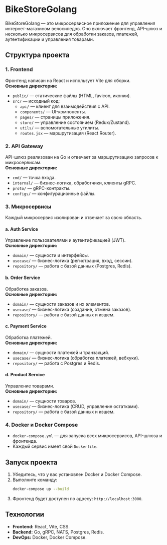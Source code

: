 # BikeStoreGolang

BikeStoreGolang — это микросервисное приложение для управления интернет-магазином велосипедов. Оно включает фронтенд, API-шлюз и несколько микросервисов для обработки заказов, платежей, аутентификации и управления товарами.

## Структура проекта

### 1. **Frontend**

Фронтенд написан на React и использует Vite для сборки.  
**Основные директории:**

- `public/` — статические файлы (HTML, favicon, иконки).
- `src/` — исходный код:
  - `api/` — клиент для взаимодействия с API.
  - `components/` — UI-компоненты.
  - `pages/` — страницы приложения.
  - `store/` — управление состоянием (Redux/Zustand).
  - `utils/` — вспомогательные утилиты.
  - `routes.jsx` — маршрутизация (React Router).

### 2. **API Gateway**

API-шлюз реализован на Go и отвечает за маршрутизацию запросов к микросервисам.  
**Основные директории:**

- `cmd/` — точка входа.
- `internal/` — бизнес-логика, обработчики, клиенты gRPC.
- `proto/` — gRPC-контракты.
- `configs/` — конфигурационные файлы.

### 3. **Микросервисы**

Каждый микросервис изолирован и отвечает за свою область.

#### a. **Auth Service**

Управление пользователями и аутентификацией (JWT).  
**Основные директории:**

- `domain/` — сущности и интерфейсы.
- `usecase/` — бизнес-логика (регистрация, вход, сессии).
- `repository/` — работа с базой данных (Postgres, Redis).

#### b. **Order Service**

Обработка заказов.  
**Основные директории:**

- `domain/` — сущности заказов и их элементов.
- `usecase/` — бизнес-логика (создание, отмена заказов).
- `repository/` — работа с базой данных и кэшем.

#### c. **Payment Service**

Обработка платежей.  
**Основные директории:**

- `domain/` — сущности платежей и транзакций.
- `usecase/` — бизнес-логика (обработка платежей, вебхуки).
- `repository/` — работа с Postgres и Redis.

#### d. **Product Service**

Управление товарами.  
**Основные директории:**

- `domain/` — сущности товаров.
- `usecase/` — бизнес-логика (CRUD, управление остатками).
- `repository/` — работа с базой данных и кэшем.

### 4. **Docker и Docker Compose**

- `docker-compose.yml` — для запуска всех микросервисов, API-шлюза и фронтенда.
- Каждый сервис имеет свой `Dockerfile`.

## Запуск проекта

1. Убедитесь, что у вас установлен Docker и Docker Compose.
2. Выполните команду:
   ```bash
   docker-compose up --build
   ```
3. Фронтенд будет доступен по адресу: `http://localhost:3000`.

## Технологии

- **Frontend:** React, Vite, CSS.
- **Backend:** Go, gRPC, NATS, Postgres, Redis.
- **DevOps:** Docker, Docker Compose.
